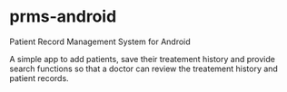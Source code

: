 # prms-android
Patient Record Management System for Android

A simple app to add patients, save their treatement history and provide search functions so that a doctor can 
review the treatement history and patient records.
